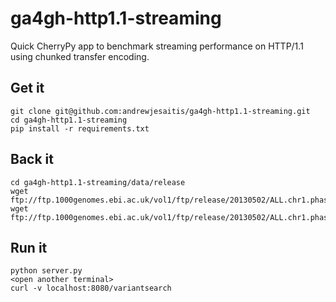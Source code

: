 # ga4gh-http1.1-streaming
Quick CherryPy app to benchmark streaming performance on HTTP/1.1 using chunked transfer encoding.


## Get it

```
git clone git@github.com:andrewjesaitis/ga4gh-http1.1-streaming.git
cd ga4gh-http1.1-streaming
pip install -r requirements.txt
```

## Back it

```
cd ga4gh-http1.1-streaming/data/release
wget ftp://ftp.1000genomes.ebi.ac.uk/vol1/ftp/release/20130502/ALL.chr1.phase3_shapeit2_mvncall_integrated_v5a.20130502.genotypes.vcf.gz
wget ftp://ftp.1000genomes.ebi.ac.uk/vol1/ftp/release/20130502/ALL.chr1.phase3_shapeit2_mvncall_integrated_v5a.20130502.genotypes.vcf.gz.tbi
```

## Run it

```
python server.py
<open another terminal>
curl -v localhost:8080/variantsearch
```
